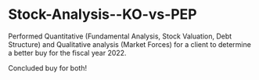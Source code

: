 # Stock-Analysis--KO-vs-PEP
Performed Quantitative (Fundamental Analysis, Stock Valuation, Debt Structure) and Qualitative analysis (Market Forces) for a client to determine a better buy for the fiscal year 2022.

Concluded buy for both!
